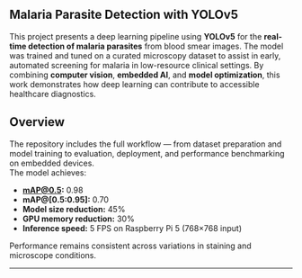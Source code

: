 ## Malaria Parasite Detection with YOLOv5

This project presents a deep learning pipeline using **YOLOv5** for the **real-time detection of malaria parasites** from blood smear images. The model was trained and tuned on a curated microscopy dataset to assist in early, automated screening for malaria in low-resource clinical settings. By combining **computer vision**, **embedded AI**, and **model optimization**, this work demonstrates how deep learning can contribute to accessible healthcare diagnostics.

## Overview

The repository includes the full workflow — from dataset preparation and model training to evaluation, deployment, and performance benchmarking on embedded devices.  
The model achieves:

- **mAP@0.5:** 0.98  
- **mAP@[0.5:0.95]:** 0.70  
- **Model size reduction:** 45%  
- **GPU memory reduction:** 30%  
- **Inference speed:** 5 FPS on Raspberry Pi 5 (768×768 input)

Performance remains consistent across variations in staining and microscope conditions.

---

